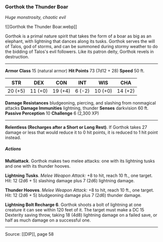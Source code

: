 ### Gorthok the Thunder Boar
_Huge monstrosity, chaotic evil_

![[Gorthok the Thunder Boar.webp]]

Gorthok is a primal nature spirit that takes the form of a boar as big as an elephant, with lightning that dances along its tusks. Gorthok serves the will of Talos, god of storms, and can be summoned during stormy weather to do the bidding of Talos's evil followers. Like its patron deity, Gorthok revels in destruction.





---

**Armor Class** 15 (natural armor)
**Hit Points** 73 (7d12 + 28)
**Speed** 50 ft.

| STR     | DEX     | CON     | INT     | WIS     | CHA     |
|---------|---------|---------|---------|---------|---------|
| 20 (+5) | 11 (+0) | 19 (+4) | 6 (-2) | 10 (+0) | 14 (+2) |

**Damage Resistances** bludgeoning, piercing, and slashing from nonmagical attacks
**Damage Immunities** lightning, thunder
**Senses** darkvision 60 ft.
**Passive Perception** 10
**Challenge** 6 (2,300 XP)

---

**Relentless (Recharges after a Short or Long Rest)**. If Gorthok takes 27 damage or less that would reduce it to 0 hit points, it is reduced to 1 hit point instead.

##### Actions
**Multiattack**. Gorthok makes two melee attacks: one with its lightning tusks and one with its thunder hooves.

**Lightning Tusks**. _Melee Weapon Attack:_ +8 to hit, reach 10 ft., one target. Hit: 12 (2d6 + 5) slashing damage plus 7 (2d6) lightning damage.

**Thunder Hooves**. _Melee Weapon Attack:_ +8 to hit, reach 10 ft., one target. Hit: 12 (2d6 + 5) bludgeoning damage plus 7 (2d6) thunder damage.

**Lightning Bolt Recharge 6**. Gorthok shoots a bolt of lightning at one creature it can see within 120 feet of it. The target must make a DC 15 Dexterity saving throw, taking 18 (4d8) lightning damage on a failed save, or half as much damage on a successful one.


---

Source: [[DIP]], page 58